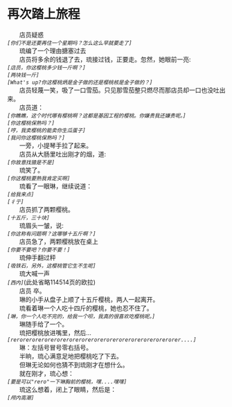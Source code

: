 # 再次踏上旅程
&emsp;&emsp;店员疑惑  
*```[你们不是还要再住一个星期吗？怎么这么早就要走了]```*  
&emsp;&emsp;琉编了一个理由搪塞过去  
&emsp;&emsp;店员将多余的钱退了去，琉接过钱，正要走。忽然，她眼前一亮:  
*```[店员，你这樱桃多少钱一斤啊？]```*  
*```[两块钱一斤]```*  
*```[What's up?你这樱桃炳是金子做的还是樱桃核是金子做的？]```*  
&emsp;&emsp;店员轻蔑一笑，吸了一口雪茄。只见那雪茄整只燃尽而那店员却一口也没吐出来。  
&emsp;&emsp;店员道：  
*```[你瞧瞧，这个时代哪有樱桃啊？这都是基因工程的樱桃。你嫌贵我还嫌贵呢。]```*  
*```[你这樱桃保熟吗？]```*  
*```[哼，我卖樱桃的能卖你生瓜蛋子]```*  
*```[我问你这樱桃保熟吗？]```*  
&emsp;&emsp;一旁，小提琴手拉了起来。  
&emsp;&emsp;店员从大肠里吐出刚才的烟，道:  
*```[你故意找猹是不是]```*  
&emsp;&emsp;琉笑了。  
*```[你这樱桃要熟我肯定买啊]```*  
&emsp;&emsp;琉看了一眼琳，继续说道：  
*```[给我来点]```*  
*```[彳亍]```*  
&emsp;&emsp;店员抓了两颗樱桃。  
*```[十五斤，三十块]```*  
&emsp;&emsp;琉眉头一皱，说:  
*```[你这称有问题啊？这哪够十五斤啊？]```*  
&emsp;&emsp;店员急了，两颗樱桃放在桌上  
*```[你要不要吧？你要不要！]```*  
&emsp;&emsp;琉伸手翻过秤  
*```[吸铁石，另外，这樱桃管它生不生呢]```*  
&emsp;&emsp;琉大喊一声  
*```[西内]```*(此处省略114514页的欧拉)  
&emsp;&emsp;店员 卒。  
&emsp;&emsp;琳的小手从盘子上顺了十五斤樱桃，两人一起离开。  
&emsp;&emsp;琉看着琳一个人吃十四斤的樱桃，她也忍不住了。  
*```[琳，你一个人吃不完的，给我一个呗，我真的很喜欢吃樱桃呢。]```*  
&emsp;&emsp;琳随手给了一个。  
&emsp;&emsp;琉把樱桃放进嘴里，然后...  
*```[rerorerorerorerorerorerorerorerorerorerorerorerorerorer....]```*    
&emsp;&emsp;琳：左括号冒号零右括号。  
&emsp;&emsp;半晌，琉心满意足地把樱桃吃了下去。  
&emsp;&emsp;但琳无论如何也猜不到琉刚才在想什么。  
&emsp;&emsp;就在刚才，琉心想：  
*```[要是可以"rero"一下琳胸前的樱桃，嘿....嘿嘿]```*  
&emsp;&emsp;琉这么想着，闭上了眼睛，然后是：  
*```[颅内高潮]```*  
